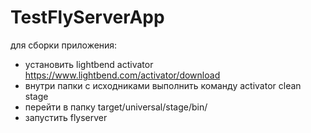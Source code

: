 # TestFlyServerApp

для сборки приложения:

- установить lightbend activator https://www.lightbend.com/activator/download
- внутри папки с исходниками выполнить команду activator clean stage
- перейти в папку target/universal/stage/bin/
- запустить flyserver
